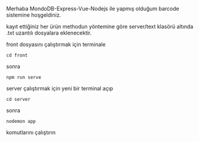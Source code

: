 Merhaba MondoDB-Express-Vue-Nodejs ile yapmış olduğum barcode sistemine hoşgeldiniz.

kayıt ettiğiniz her ürün methodun yöntemine göre server/text klasörü altında .txt uzantılı dosyalara eklenecektir.


front dosyasını çalıştırmak için terminale


``` cd front ```

sonra


``` npm run serve ```

server çalıştırmak için yeni bir terminal açıp


``` cd server ```

sonra 

``` nodemon app ```

komutlarını çalıştırın
